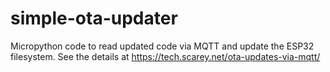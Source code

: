 # simple-ota-updater
Micropython code to read updated code via MQTT and update the ESP32 filesystem.  See the details at https://tech.scarey.net/ota-updates-via-mqtt/ 

